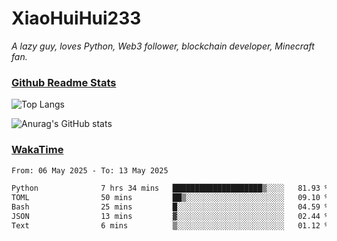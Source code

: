 # XiaoHuiHui233

*A lazy guy, loves Python, Web3 follower, blockchain developer, Minecraft fan.*

### [Github Readme Stats](https://github.com/anuraghazra/github-readme-stats)

![Top Langs](https://github-readme-stats.vercel.app/api/top-langs/?username=XiaoHuiHui233&layout=compact&theme=github_dark)

![Anurag's GitHub stats](https://github-readme-stats.vercel.app/api?username=XiaoHuiHui233&show_icons=true&theme=github_dark)

### [WakaTime](https://wakatime.com)

<!--START_SECTION:waka-->

```txt
From: 06 May 2025 - To: 13 May 2025

Python              7 hrs 34 mins   ████████████████████▒░░░░   81.93 %
TOML                50 mins         ██▒░░░░░░░░░░░░░░░░░░░░░░   09.10 %
Bash                25 mins         █░░░░░░░░░░░░░░░░░░░░░░░░   04.59 %
JSON                13 mins         ▓░░░░░░░░░░░░░░░░░░░░░░░░   02.44 %
Text                6 mins          ▒░░░░░░░░░░░░░░░░░░░░░░░░   01.12 %
```

<!--END_SECTION:waka-->
